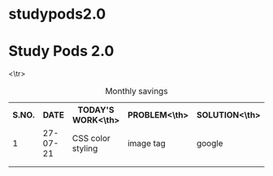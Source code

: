 # studypods2.0

<h1>Study Pods 2.0</h1>
<table style="width:100%">
  <caption>Monthly savings</caption>
  <tr>
    <th>S.NO.</th>
    <th>DATE</th>
    <th>TODAY'S WORK<\th>
      <th>PROBLEM<\th>
        <th>SOLUTION<\th>
  </tr>
  <tr>
    <td>1</td>
    <td>27-07-21</td>
    <td>CSS color styling</td>
    <td>image tag</td>
    <td>google</td>
  </tr>
  <tr>
    <td></td>
    <td></td>
     <td></td>
     <td></td>
     <td></td>
  </tr>
          <tr>
             <td></td>
             <td></td>
             <td></td>
             <td></td>
             <td></td>
            <\tr>
</table>
